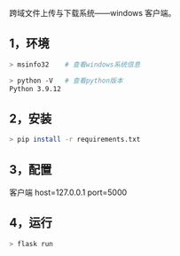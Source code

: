 跨域文件上传与下载系统——windows 客户端。

## 1，环境
```bash
> msinfo32    # 查看windows系统信息

> python -V   # 查看python版本
Python 3.9.12
```

## 2，安装
```bash
> pip install -r requirements.txt
```

## 3，配置
客户端 host=127.0.0.1 port=5000

## 4，运行
```bash
> flask run
```


